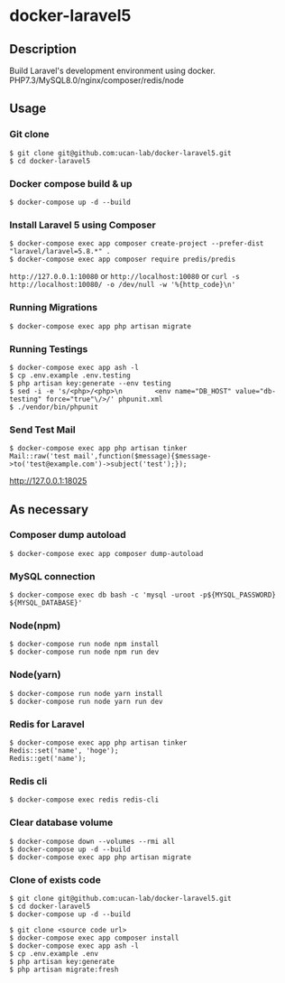 # docker-laravel5

## Description

Build Laravel's development environment using docker.
PHP7.3/MySQL8.0/nginx/composer/redis/node

## Usage

### Git clone

```
$ git clone git@github.com:ucan-lab/docker-laravel5.git
$ cd docker-laravel5
```

### Docker compose build & up

```
$ docker-compose up -d --build
```

### Install Laravel 5 using Composer

```
$ docker-compose exec app composer create-project --prefer-dist "laravel/laravel=5.8.*" .
$ docker-compose exec app composer require predis/predis
```

`http://127.0.0.1:10080`
or
`http://localhost:10080`
or
`curl -s http://localhost:10080/ -o /dev/null -w '%{http_code}\n'`

### Running Migrations

```
$ docker-compose exec app php artisan migrate
```

### Running Testings

```
$ docker-compose exec app ash -l
$ cp .env.example .env.testing
$ php artisan key:generate --env testing
$ sed -i -e 's/<php>/<php>\n        <env name="DB_HOST" value="db-testing" force="true"\/>/' phpunit.xml
$ ./vendor/bin/phpunit
```

### Send Test Mail

```
$ docker-compose exec app php artisan tinker
Mail::raw('test mail',function($message){$message->to('test@example.com')->subject('test');});
```

http://127.0.0.1:18025

## As necessary

### Composer dump autoload

```
$ docker-compose exec app composer dump-autoload
```

### MySQL connection

```
$ docker-compose exec db bash -c 'mysql -uroot -p${MYSQL_PASSWORD} ${MYSQL_DATABASE}'
```

### Node(npm)

```
$ docker-compose run node npm install
$ docker-compose run node npm run dev
```

### Node(yarn)

```
$ docker-compose run node yarn install
$ docker-compose run node yarn run dev
```

### Redis for Laravel

```
$ docker-compose exec app php artisan tinker
Redis::set('name', 'hoge');
Redis::get('name');
```

### Redis cli

```
$ docker-compose exec redis redis-cli
```

### Clear database volume

```
$ docker-compose down --volumes --rmi all
$ docker-compose up -d --build
$ docker-compose exec app php artisan migrate
```

### Clone of exists code

```
$ git clone git@github.com:ucan-lab/docker-laravel5.git
$ cd docker-laravel5
$ docker-compose up -d --build

$ git clone <source code url>
$ docker-compose exec app composer install
$ docker-compose exec app ash -l
$ cp .env.example .env
$ php artisan key:generate
$ php artisan migrate:fresh
```
